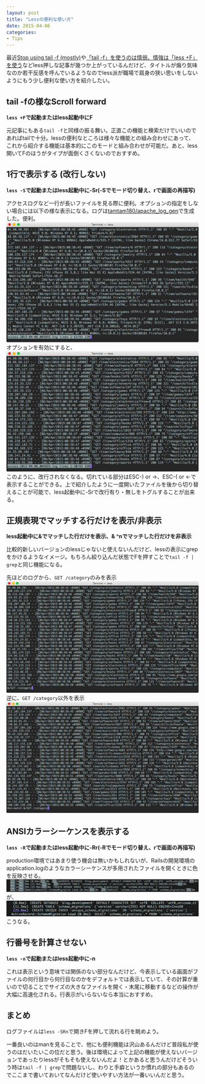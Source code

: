 ```yaml
---
layout: post
title: "Lessの便利な使い方"
date: 2015-04-06
categories:
- Tips
---
```


最近[Stop using tail -f (mostly)](http://www.brianstorti.com/stop-using-tail/)や[「tail -f」を使うのは情弱、情強は「less +F」を使う](http://www.softantenna.com/wp/unix/stop-using-tail-f/)などless押しな記事が幾つか上がっているんだけど、タイトルが煽り気味なのか若干反感を呼んでいるようなのでless派が職場で肩身の狭い思いをしないようにもう少し便利な使い方を紹介したい。

## tail -fの様なScroll forward

**`less +F`で起動またはless起動中にF**

元記事にもある`tail -f`と同様の振る舞い。正直この機能と検索だけでいいのであればtailで十分。lessの便利なところは様々な機能との組み合わせにあって、これから紹介する機能は基本的にこのモードと組み合わせが可能だ。あと、less開いてFのほうがタイプが面倒くさくないのでおすすめ。

## 1行で表示する (改行しない)

**`less -S`で起動またはless起動中に-Sr(-Sでモード切り替え、rで画面の再描写)**

アクセスログなど一行が長いファイルを見る際に便利。オプションの指定をしない場合には以下の様な表示になる。ログは[tamtam180/apache_log_gen](https://github.com/tamtam180/apache_log_gen)で生成した。便利。
![](/assets/images/less-tips/less-1.png)
オプションを有効にすると、
![](/assets/images/less-tips/less-2.png)
このように、改行されなくなる。切れている部分はESC-) or →、ESC-( or ←で表示することができる。上で紹介したように一度開いたファイルを後から切り替えることが可能で、less起動中に-Srで改行有り・無しをトグルすることが出来る。

## 正規表現でマッチする行だけを表示/非表示

**less起動中に&でマッチした行だけを表示、& ^nでマッチした行だけを非表示**

比較的新しいバージョンのlessじゃないと使えないんだけど、lessの表示にgrepをかけるようなイメージ。もちろん絞り込んだ状態でFを押すことで`tail -f | grep`と同じ機能になる。

先ほどのログから、`GET /category`のみを表示
![](/assets/images/less-tips/less-3.png)
逆に、`GET /category`以外を表示
![](/assets/images/less-tips/less-4.png)

## ANSIカラーシーケンスを表示する

**`less -R`で起動またはless起動中に-Rr(-Rでモード切り替え、rで画面の再描写)**

production環境ではあまり使う機会は無いかもしれないが、Railsの開発環境のapplication.logのようなカラーシーケンスが多用されたファイルを開くときに色を反映させる。
![](/assets/images/less-tips/less-5.png)
が、
![](/assets/images/less-tips/less-6.png)
こうなる。

## 行番号を計算させない

**`less -n`で起動またはless起動中に-n**

これは表示という意味では関係のない部分なんだけど、今表示している画面がファイルの何行目から何行目なのかをデフォルトでは表示していて、その計算が重いので切ることでサイズの大きなファイルを開く・末尾に移動するなどの操作が大幅に高速化される。行表示がいらないなら本当におすすめ。

## まとめ

ログファイルは`less -SRn`で開きFを押して流れる行を眺めよう。

一番良いのはmanを見ることで、他にも便利機能は沢山あるんだけど普段私が使うのはだいたいこの位だと思う。後は環境によって上記の機能が使えないバージョンであったりlessがそもそも使えないんだよ！とかあると思うんだけどそういう時は`tail -f | grep`で問題ないし、わりと手癖というか慣れの部分もあるのでここまで書いておいてなんだけど使いやすい方法が一番いいんだと思う。
